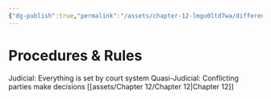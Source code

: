 ```yaml
---
{"dg-publish":true,"permalink":"/assets/chapter-12-lmgu0ltd7wa/difference/procedures/"}
---
```


# Procedures & Rules

Judicial: Everything is set by court system
Quasi-Judicial: Conflicting parties make decisions [[assets/Chapter 12/Chapter 12\|Chapter 12]]
